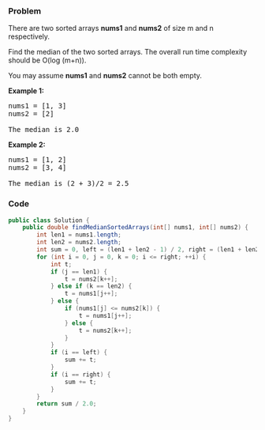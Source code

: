 ### Problem
<p>There are two sorted arrays <b>nums1</b> and <b>nums2</b> of size m and n respectively.</p>

<p>Find the median of the two sorted arrays. The overall run time complexity should be O(log (m+n)).</p>

<p>You may assume <strong>nums1</strong> and <strong>nums2</strong>&nbsp;cannot be both empty.</p>

<p><b>Example 1:</b></p>

<pre>
nums1 = [1, 3]
nums2 = [2]

The median is 2.0
</pre>

<p><b>Example 2:</b></p>

<pre>
nums1 = [1, 2]
nums2 = [3, 4]

The median is (2 + 3)/2 = 2.5
</pre>


### Code
```java
public class Solution {
    public double findMedianSortedArrays(int[] nums1, int[] nums2) {
        int len1 = nums1.length;
        int len2 = nums2.length;
        int sum = 0, left = (len1 + len2 - 1) / 2, right = (len1 + len2) / 2;
        for (int i = 0, j = 0, k = 0; i <= right; ++i) {
            int t;
            if (j == len1) {
                t = nums2[k++];
            } else if (k == len2) {
                t = nums1[j++];
            } else {
                if (nums1[j] <= nums2[k]) {
                    t = nums1[j++];
                } else {
                    t = nums2[k++];
                }
            }
            if (i == left) {
                sum += t;
            }
            if (i == right) {
                sum += t;
            }
        }
        return sum / 2.0;
    }
}
```
